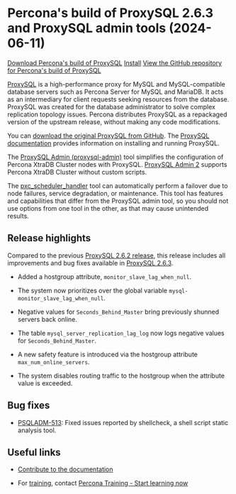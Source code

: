 #  Percona's build of ProxySQL 2.6.3 and ProxySQL admin tools (2024-06-11)

[Download Percona's build of ProxySQL](https://www.percona.com/download-proxysql)
[Install](install-v2.md)
[View the GitHub repository for Percona's build of ProxySQL](https://github.com/percona/proxysql-admin-tool)

[ProxySQL](https://proxysql.com/) is a high-performance proxy for MySQL and MySQL-compatible database servers such as Percona Server for MySQL and MariaDB. It acts as an intermediary for client requests seeking resources from the database. ProxySQL was created for the database administrator to solve complex replication topology issues. Percona distributes ProxySQL as a repackaged version of the upstream release, without making any code modifications. 

You can [download the original ProxySQL from GitHub](https://github.com/sysown/proxysql/releases). The [ProxySQL documentation](https://proxysql.com/documentation/) provides information on installing and running ProxySQL.

The [ProxySQL Admin (proxysql-admin)](proxysql-admin-tool-v2-config.md) tool simplifies the configuration of Percona XtraDB Cluster nodes with ProxySQL.  [ProxySQL Admin 2](proxysql-admin-tool-functions.md) supports Percona XtraDB Cluster without custom scripts.

The [pxc_scheduler_handler](psh-overview.md) tool can automatically perform a failover due to node failures, service degradation, or maintenance. This tool has features and capabilities that differ from the ProxySQL admin tool, so you should not use options from one tool in the other, as that may cause unintended results.

## Release highlights

Compared to the previous [ProxySQL 2.6.2 release], this release includes all improvements and bug fixes available in [ProxySQL 2.6.3].

* Added a hostgroup attribute, `monitor_slave_lag_when_null`.

* The system now prioritizes over the global variable `mysql-monitor_slave_lag_when_null`.

* Negative values for `Seconds_Behind_Master` bring previously shunned servers back online.

* The table `mysql_server_replication_lag_log` now logs negative values for `Seconds_Behind_Master`.

* A new safety feature is introduced via the hostgroup attribute `max_num_online_servers`.

* The system disables routing traffic to the hostgroup when the attribute value is exceeded.

## Bug fixes

* [PSQLADM-513]: Fixed issues reported by shellcheck, a shell script static analysis tool.

## Useful links

- [Contribute to the documentation](https://github.com/percona/proxysql-admin-tool-doc/blob/main/contributing.md)

- For [training](https://www.percona.com/training), contact [Percona Training - Start learning now](https://learn.percona.com/contact-me)

[PSQLADM-513]: https://perconadev.atlassian.net/browse/PSQLADM-513

[ProxySQL 2.6.2 release]: https://docs.percona.com/proxysql/2.6.2.html
[ProxySQL 2.6.3]: https://github.com/sysown/proxysql/releases/tag/v2.6.3

